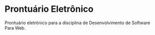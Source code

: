 # Prontuário Eletrônico
Prontuário eletrônico para a disciplina de Desenvolvimento de Software Para Web.
